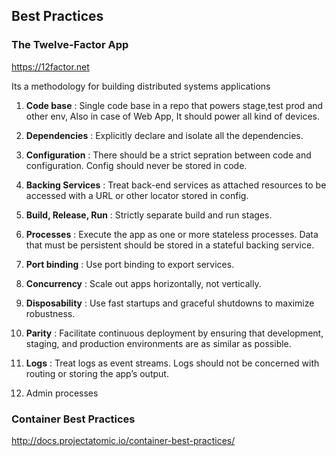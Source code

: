 ## Best Practices



### The Twelve-Factor App

https://12factor.net

Its a methodology for building distributed systems applications 

1. **Code base** : Single  code base in a repo that powers stage,test prod and other env, Also in case of Web App, It should power all kind of devices.

2. **Dependencies** : Explicitly declare and isolate all the dependencies. 

3. **Configuration** : There should be a strict sepration between code and configuration. Config should never be stored in code.

4. **Backing Services** : 
Treat back-end services as attached resources to be accessed with a URL or other locator stored in config.

5. **Build, Release, Run** :
Strictly separate build and run stages.

6. **Processes** :
Execute the app as one or more stateless processes. Data that must be persistent should be stored in a stateful backing service.

7. **Port binding** :
Use port binding to export services.

8. **Concurrency** :
Scale out apps horizontally, not vertically. 

9. **Disposability** :
Use fast startups and graceful shutdowns to maximize robustness.

10. **Parity** :
Facilitate continuous deployment by ensuring that development, staging, and production environments are as similar as possible.

11. **Logs** : Treat logs as event streams. Logs should not be concerned with routing or storing the app’s output.

12. Admin processes
 


### Container Best Practices
   http://docs.projectatomic.io/container-best-practices/
